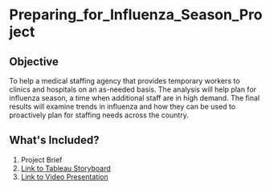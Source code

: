 # Preparing_for_Influenza_Season_Project
## Objective
To help a medical staffing agency that provides temporary workers to clinics
and hospitals on an as-needed basis. The analysis will help plan for influenza
season, a time when additional staff are in high demand. The final results will
examine trends in influenza and how they can be used to proactively plan for
staffing needs across the country.

## What's Included?
1. Project Brief
2. [Link to Tableau Storyboard](https://public.tableau.com/shared/N9C6ZZN8S?:display_count=n&:origin=viz_share_link)
3. [Link to Video Presentation](https://www.screencast.com/t/2rDmD8RD)
